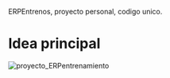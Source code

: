 ERPEntrenos, proyecto personal, codigo unico.

<h1>Idea principal</h1>

![proyecto_ERPentrenamiento](https://github.com/user-attachments/assets/af2907b1-abd7-4bd1-a7bf-3e3980707273)
